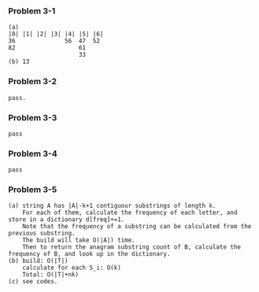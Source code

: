 ### Problem 3-1
    (a)
    |0| |1| |2| |3| |4| |5| |6|
    36              56  47  52
    82                  61
                        33
    (b) 13

### Problem 3-2
    pass.

### Problem 3-3
    pass

### Problem 3-4
    pass

### Problem 3-5
    (a) string A has |A|-k+1 contiguour substrings of length k.
        For each of them, calculate the frequency of each letter, and store in a dictionary d[freq]+=1.
        Note that the frequency of a substring can be calculated from the previous substring.
        The build will take O(|A|) time.
        Then to return the anagram substring count of B, calculate the frequency of B, and look up in the dictionary.
    (b) build: O(|T|)
        calculate for each S_i: O(k)
        Total: O(|T|+nk)
    (c) see codes.
